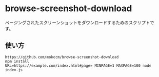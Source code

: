 # browse-screenshot-download

ページングされたスクリーンショットをダウンロードするためのスクリプトです。

## 使い方

```
https://github.com/mokocm/browse-screenshot-download
npm install
URL=https://example.com/index.html#page= MINPAGE=1 MAXPAGE=100 node index.js
```
